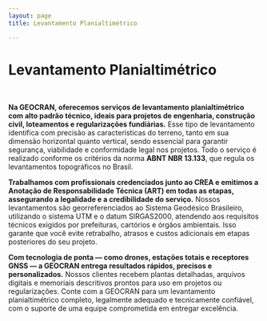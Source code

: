 ```yaml
---
layout: page
title: Levantamento Planialtimétrico

---
```

# Levantamento Planialtimétrico
<!--[image](assets/img/CAR_01.png)-->

<br/>
 
**Na GEOCRAN, oferecemos serviços de levantamento planialtimétrico com alto padrão técnico, ideais para projetos de engenharia, construção civil, loteamentos e regularizações fundiárias.** Esse tipo de levantamento identifica com precisão as características do terreno, tanto em sua dimensão horizontal quanto vertical, sendo essencial para garantir segurança, viabilidade e conformidade legal nos projetos. Todo o serviço é realizado conforme os critérios da norma **ABNT NBR 13.133**, que regula os levantamentos topográficos no Brasil.

**Trabalhamos com profissionais credenciados junto ao CREA e emitimos a Anotação de Responsabilidade Técnica (ART) em todas as etapas, assegurando a legalidade e a credibilidade do serviço.** Nossos levantamentos são georreferenciados ao Sistema Geodésico Brasileiro, utilizando o sistema UTM e o datum SIRGAS2000, atendendo aos requisitos técnicos exigidos por prefeituras, cartórios e órgãos ambientais. Isso garante que você evite retrabalho, atrasos e custos adicionais em etapas posteriores do seu projeto.

**Com tecnologia de ponta — como drones, estações totais e receptores GNSS — a GEOCRAN entrega resultados rápidos, precisos e personalizados.** Nossos clientes recebem plantas detalhadas, arquivos digitais e memoriais descritivos prontos para uso em projetos ou regularizações. Conte com a GEOCRAN para um levantamento planialtimétrico completo, legalmente adequado e tecnicamente confiável, com o suporte de uma equipe comprometida em entregar excelência.